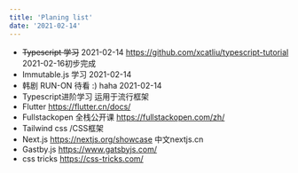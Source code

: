 ```yaml
---
title: 'Planing list'
date: '2021-02-14'
---
```




* ~~Typescript 学习~~ 2021-02-14  https://github.com/xcatliu/typescript-tutorial 2021-02-16初步完成
* Immutable.js 学习 2021-02-14
* 韩剧 RUN-ON 待看 :) haha 2021-02-14
* Typescript进阶学习 运用于流行框架
* Flutter https://flutter.cn/docs/
* Fullstackopen 全栈公开课 https://fullstackopen.com/zh/
* Tailwind css /CSS框架
* Next.js https://nextjs.org/showcase 中文nextjs.cn
* Gastby.js https://www.gatsbyjs.com/
* css tricks https://css-tricks.com/

